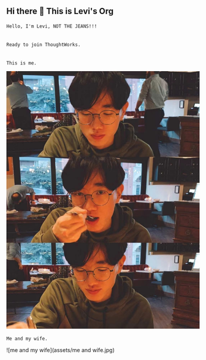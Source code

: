 ## Hi there 👋 This is Levi's Org


    Hello, I'm Levi, NOT THE JEANS!!!


    Ready to join ThoughtWorks.


    This is me.
    
![me](assets/me.jpg)


    Me and my wife.
![me and my wife](assets/me and wife.jpg)
